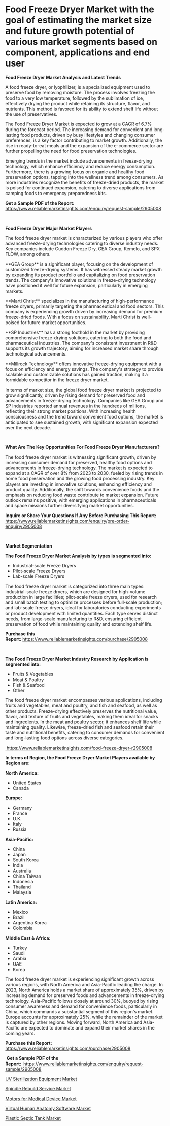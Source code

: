 <p><h1>Food Freeze Dryer Market with the goal of estimating the market size and future growth potential of various market segments based on component, applications and end user</h1></p><p><strong>Food Freeze Dryer Market Analysis and Latest Trends</strong></p>
<p><p>A food freeze dryer, or lyophilizer, is a specialized equipment used to preserve food by removing moisture. The process involves freezing the food to a very low temperature, followed by the sublimation of ice, effectively drying the product while retaining its structure, flavor, and nutrients. This method is favored for its ability to extend shelf life without the use of preservatives.</p><p>The Food Freeze Dryer Market is expected to grow at a CAGR of 6.7% during the forecast period. The increasing demand for convenient and long-lasting food products, driven by busy lifestyles and changing consumer preferences, is a key factor contributing to market growth. Additionally, the rise in ready-to-eat meals and the expansion of the e-commerce sector are further propelling the need for food preservation technologies.</p><p>Emerging trends in the market include advancements in freeze-drying technology, which enhance efficiency and reduce energy consumption. Furthermore, there is a growing focus on organic and healthy food preservation options, tapping into the wellness trend among consumers. As more industries recognize the benefits of freeze-dried products, the market is poised for continued expansion, catering to diverse applications from camping foods to emergency preparedness kits.</p></p>
<p><strong>Get a Sample PDF of the Report:&nbsp;</strong> <a href="https://www.reliablemarketinsights.com/enquiry/request-sample/2905008?utm_campaign=3014&utm_medium=2&utm_source=Github&utm_content=ia&utm_term=12032025&utm_id=food-freeze-dryer">https://www.reliablemarketinsights.com/enquiry/request-sample/2905008</a></p>
<p>&nbsp;</p>
<p><strong>Food Freeze Dryer Major Market Players</strong></p>
<p><p>The food freeze dryer market is characterized by various players who offer advanced freeze-drying technologies catering to diverse industry needs. Key companies include Cuddon Freeze Dry, GEA Group, Kemelo, and SPX FLOW, among others.</p><p>**GEA Group** is a significant player, focusing on the development of customized freeze-drying systems. It has witnessed steady market growth by expanding its product portfolio and capitalizing on food preservation trends. The company's innovative solutions in freeze-drying technology have positioned it well for future expansion, particularly in emerging markets.</p><p>**Marti Christ** specializes in the manufacturing of high-performance freeze dryers, primarily targeting the pharmaceutical and food sectors. This company is experiencing growth driven by increasing demand for premium freeze-dried foods. With a focus on sustainability, Marti Christ is well-poised for future market opportunities.</p><p>**SP Industries** has a strong foothold in the market by providing comprehensive freeze-drying solutions, catering to both the food and pharmaceutical industries. The company's consistent investment in R&D supports its growth trajectory, aiming for increased market share through technological advancements.</p><p>**Millrock Technology** offers innovative freeze-drying equipment with a focus on efficiency and energy savings. The company's strategy to provide scalable and customizable solutions has gained traction, making it a formidable competitor in the freeze dryer market.</p><p>In terms of market size, the global food freeze dryer market is projected to grow significantly, driven by rising demand for preserved food and advancements in freeze-drying technology. Companies like GEA Group and SP Industries reported annual revenues in the hundreds of millions, reflecting their strong market positions. With increasing health consciousness and the trend toward convenient food options, the market is anticipated to see sustained growth, with significant expansion expected over the next decade.</p></p>
<p>&nbsp;</p>
<p><strong>What Are The Key Opportunities For Food Freeze Dryer Manufacturers?</strong></p>
<p><p>The food freeze dryer market is witnessing significant growth, driven by increasing consumer demand for preserved, healthy food options and advancements in freeze-drying technology. The market is expected to expand at a CAGR of over 8% from 2023 to 2030, fueled by rising trends in home food preservation and the growing food processing industry. Key players are investing in innovative solutions, enhancing efficiency and product quality. Additionally, the shift towards convenience foods and the emphasis on reducing food waste contribute to market expansion. Future outlook remains positive, with emerging applications in pharmaceuticals and space missions further diversifying market opportunities.</p></p>
<p><strong>Inquire or Share Your Questions If Any Before Purchasing This Report:</strong> <a href="https://www.reliablemarketinsights.com/enquiry/pre-order-enquiry/2905008?utm_campaign=3014&utm_medium=2&utm_source=Github&utm_content=ia&utm_term=12032025&utm_id=food-freeze-dryer">https://www.reliablemarketinsights.com/enquiry/pre-order-enquiry/2905008</a></p>
<p>&nbsp;</p>
<p><strong>Market Segmentation</strong></p>
<p><strong>The Food Freeze Dryer Market Analysis by types is segmented into:</strong></p>
<p><ul><li>Industrial-scale Freeze Dryers</li><li>Pilot-scale Freeze Dryers</li><li>Lab-scale Freeze Dryers</li></ul></p>
<p><p>The food freeze dryer market is categorized into three main types: industrial-scale freeze dryers, which are designed for high-volume production in large facilities; pilot-scale freeze dryers, used for research and small batch testing to optimize processes before full-scale production; and lab-scale freeze dryers, ideal for laboratories conducting experiments or product development with limited quantities. Each type serves distinct needs, from large-scale manufacturing to R&D, ensuring efficient preservation of food while maintaining quality and extending shelf life.</p></p>
<p><strong>Purchase this Report:&nbsp;</strong><a href="https://www.reliablemarketinsights.com/purchase/2905008?utm_campaign=3014&utm_medium=2&utm_source=Github&utm_content=ia&utm_term=12032025&utm_id=food-freeze-dryer">https://www.reliablemarketinsights.com/purchase/2905008</a></p>
<p>&nbsp;</p>
<p><strong>The Food Freeze Dryer Market Industry Research by Application is segmented into:</strong></p>
<p><ul><li>Fruits & Vegetables</li><li>Meat & Poultry</li><li>Fish & Seafood</li><li>Other</li></ul></p>
<p><p>The food freeze dryer market encompasses various applications, including fruits and vegetables, meat and poultry, and fish and seafood, as well as other products. Freeze-drying effectively preserves the nutritional value, flavor, and texture of fruits and vegetables, making them ideal for snacks and ingredients. In the meat and poultry sector, it enhances shelf life while maintaining quality. Likewise, freeze-dried fish and seafood retain their taste and nutritional benefits, catering to consumer demands for convenient and long-lasting food options across diverse categories.</p></p>
<p><a href="https://www.reliablemarketinsights.com/food-freeze-dryer-r2905008?utm_campaign=3014&utm_medium=2&utm_source=Github&utm_content=ia&utm_term=12032025&utm_id=food-freeze-dryer">&nbsp;https://www.reliablemarketinsights.com/food-freeze-dryer-r2905008</a></p>
<p><strong>In terms of Region, the Food Freeze Dryer Market Players available by Region are:</strong></p>
<p>
    <p> <strong> North America: </strong>
        <ul>
            <li>United States</li>
            <li>Canada</li>
        </ul>
        </p> 
    <p> <strong> Europe: </strong>
        <ul>
            <li>Germany</li>
            <li>France</li>
            <li>U.K.</li>
            <li>Italy</li>
            <li>Russia</li>
        </ul>
        </p> 
    <p> <strong> Asia-Pacific: </strong>
        <ul>
            <li>China</li>
            <li>Japan</li>
            <li>South Korea</li>
            <li>India</li>
            <li>Australia</li>
            <li>China Taiwan</li>
            <li>Indonesia</li>
            <li>Thailand</li>
            <li>Malaysia</li>
        </ul>
        </p> 
    <p> <strong> Latin America: </strong>
        <ul>
            <li>Mexico</li>
            <li>Brazil</li>
            <li>Argentina Korea</li>
            <li>Colombia</li>
        </ul>
        </p> 
    <p> <strong> Middle East & Africa: </strong>
        <ul>
            <li>Turkey</li>
            <li>Saudi</li>
            <li>Arabia</li>
            <li>UAE</li>
            <li>Korea</li>
        </ul>
    </p>
    </p>
<p><p>The food freeze dryer market is experiencing significant growth across various regions, with North America and Asia-Pacific leading the charge. In 2023, North America holds a market share of approximately 35%, driven by increasing demand for preserved foods and advancements in freeze-drying technology. Asia-Pacific follows closely at around 30%, buoyed by rising consumer awareness and demand for convenience foods, particularly in China, which commands a substantial segment of this region's market. Europe accounts for approximately 25%, while the remainder of the market is captured by other regions. Moving forward, North America and Asia-Pacific are expected to dominate and expand their market shares in the coming years.</p></p>
<p><strong>Purchase this Report: </strong><a href="https://www.reliablemarketinsights.com/purchase/2905008?utm_campaign=3014&utm_medium=2&utm_source=Github&utm_content=ia&utm_term=12032025&utm_id=food-freeze-dryer">https://www.reliablemarketinsights.com/purchase/2905008</a></p>
<p>&nbsp;<strong>Get a Sample PDF of the Report:&nbsp;&nbsp;</strong><a href="https://www.reliablemarketinsights.com/enquiry/request-sample/2905008?utm_campaign=3014&utm_medium=2&utm_source=Github&utm_content=ia&utm_term=12032025&utm_id=food-freeze-dryer">https://www.reliablemarketinsights.com/enquiry/request-sample/2905008</a></p>
<p><strong></strong></p>
<p><p><a href="https://github.com/kecixayaab/Market-Research-Report-List-1/blob/main/uv-sterilization-equipment-market.md?utm_campaign=3014&utm_medium=2&utm_source=Github&utm_content=ia&utm_term=12032025&utm_id=food-freeze-dryer">UV Sterilization Equipment Market</a></p><p><a href="https://github.com/sentoljinqiu/Market-Research-Report-List-1/blob/main/spindle-rebuild-service-market.md?utm_campaign=3014&utm_medium=2&utm_source=Github&utm_content=ia&utm_term=12032025&utm_id=food-freeze-dryer">Spindle Rebuild Service Market</a></p><p><a href="https://github.com/nwokechock6s/Market-Research-Report-List-1/blob/main/motors-for-medical-device-market.md?utm_campaign=3014&utm_medium=2&utm_source=Github&utm_content=ia&utm_term=12032025&utm_id=food-freeze-dryer">Motors for Medical Device Market</a></p><p><a href="https://github.com/gilerzelko7a/Market-Research-Report-List-1/blob/main/virtual-human-anatomy-software-market.md?utm_campaign=3014&utm_medium=2&utm_source=Github&utm_content=ia&utm_term=12032025&utm_id=food-freeze-dryer">Virtual Human Anatomy Software Market</a></p><p><a href="https://github.com/ummulmzu/Market-Research-Report-List-1/blob/main/plastic-septic-tank-market.md?utm_campaign=3014&utm_medium=2&utm_source=Github&utm_content=ia&utm_term=12032025&utm_id=food-freeze-dryer">Plastic Septic Tank Market</a></p></p>